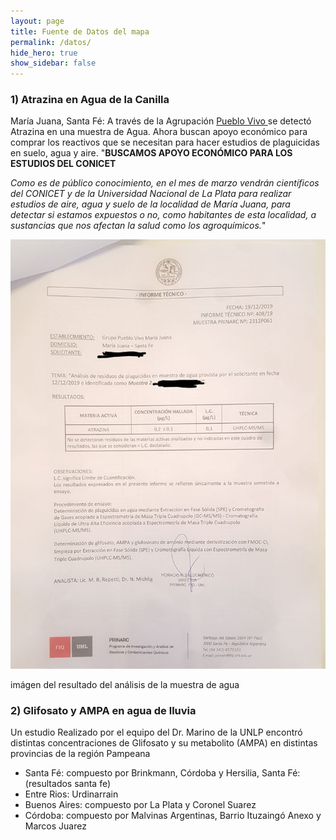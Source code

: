 ```yaml
---
layout: page
title: Fuente de Datos del mapa
permalink: /datos/
hide_hero: true
show_sidebar: false
---
```


### 1) Atrazina en Agua de la Canilla
María Juana, Santa Fé: A través de la Agrupación <a href="https://www.facebook.com/Pueblo-Vivo-Mar%C3%ADa-Juana-105321714169305/"> Pueblo Vivo </a> se detectó Atrazina en una muestra de Agua. Ahora buscan apoyo económico para comprar los reactivos que se necesitan para hacer estudios de plaguicidas en suelo, agua y aire.
"__BUSCAMOS APOYO ECONÓMICO PARA LOS ESTUDIOS DEL CONICET__

_Como es de público conocimiento, en el mes de marzo vendrán científicos del CONICET y de la Universidad Nacional de La Plata para realizar estudios de aire, agua y suelo de la localidad de María Juana, para detectar si estamos expuestos o no, como habitantes de esta localidad, a sustancias que nos afectan la salud como los agroquímicos._"

![enlace en línea](/img/atrazina.jpg)

imágen del resultado del análisis de la muestra de agua

### 2) Glifosato y AMPA en agua de lluvia
Un estudio Realizado por el equipo del Dr. Marino de la UNLP encontró distintas concentraciones de Glifosato y su metabolito (AMPA) en distintas provincias de la región Pampeana
- Santa Fé: compuesto por Brinkmann, Córdoba y Hersilia, Santa Fé: (resultados santa fe)
- Entre Rios: Urdinarrain
- Buenos Aires: compuesto por La Plata y Coronel Suarez
- Córdoba: compuesto por Malvinas Argentinas, Barrio Ituzaingó Anexo y Marcos Juarez
